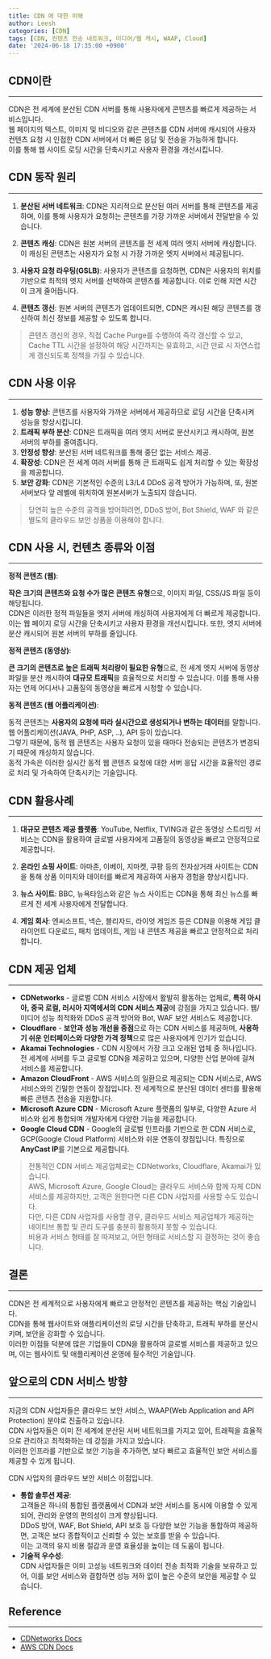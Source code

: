 ```yaml
---
title: CDN 에 대한 이해
author: Leesh
categories: [CDN]
tags: [CDN, 컨텐츠 전송 네트워크, 미디어/웹 캐시, WAAP, Cloud]
date: '2024-06-18 17:35:00 +0900'
---
```

## CDN이란

---
CDN은 전 세계에 분산된 CDN 서버를 통해 사용자에게 콘텐츠를 빠르게 제공하는 서비스입니다.<br>
웹 페이지의 텍스트, 이미지 및 비디오와 같은 콘텐츠를 CDN 서버에 캐시되어 사용자 컨텐츠 요청 시 인접한 CDN 서버에서 더 빠른 응답 및 전송을 가능하게 합니다.<br>
이를 통해 웹 사이트 로딩 시간을 단축시키고 사용자 환경을 개선시킵니다.

## CDN 동작 원리

---
1. **분산된 서버 네트워크**: CDN은 지리적으로 분산된 여러 서버를 통해 콘텐츠를 제공하며, 이를 통해 사용자가 요청하는 콘텐츠를 가장 가까운 서버에서 전달받을 수 있습니다.
   
2. **콘텐츠 캐싱**: CDN은 원본 서버의 콘텐츠를 전 세계 여러 엣지 서버에 캐싱합니다. 이 캐싱된 콘텐츠는 사용자가 요청 시 가장 가까운 엣지 서버에서 제공됩니다.

3. **사용자 요청 라우팅(GSLB)**: 사용자가 콘텐츠를 요청하면, CDN은 사용자의 위치를 기반으로 최적의 엣지 서버를 선택하여 콘텐츠를 제공합니다. 이로 인해 지연 시간이 크게 줄어듭니다.

4. **콘텐츠 갱신**: 원본 서버의 콘텐츠가 업데이트되면, CDN은 캐시된 해당 콘텐츠를 갱신하여 최신 정보를 제공할 수 있도록 합니다.

> 콘텐츠 갱신의 경우, 직접 Cache Purge를 수행하여 즉각 갱신할 수 있고, \
> Cache TTL 시간을 설정하여 해당 시간까지는 유효하고, 시간 만료 시 자연스럽게 갱신되도록 정책을 가질 수 있습니다.

## CDN 사용 이유

---
1. **성능 향상**: 콘텐츠를 사용자와 가까운 서버에서 제공하므로 로딩 시간을 단축시켜 성능을 향상시킵니다.
2. **트래픽 부하 분산**: CDN은 트래픽을 여러 엣지 서버로 분산시키고 캐시하여, 원본 서버의 부하를 줄여줍니다.
3. **안정성 향상**: 분산된 서버 네트워크를 통해 중단 없는 서비스 제공.
4. **확장성**: CDN은 전 세계 여러 서버를 통해 큰 트래픽도 쉽게 처리할 수 있는 확장성을 제공합니다.
5. **보안 강화**: CDN은 기본적인 수준의 L3/L4 DDoS 공격 방어가 가능하며, 또, 원본서버보다 앞 레벨에 위치하여 원본서버가 노출되지 않습니다.

> 당연히 높은 수준의 공격을 방어하려면, DDoS 방어, Bot Shield, WAF 와 같은 별도의 클라우드 보안 상품을 이용해야 합니다.

## CDN 사용 시, 컨텐츠 종류와 이점

---
**정적 콘텐츠 (웹)**:

**작은 크기의 콘텐츠와 요청 수가 많은 콘텐츠 유형**으로, 이미지 파일, CSS/JS 파일 등이 해당됩니다.<br>
CDN은 이러한 정적 파일들을 엣지 서버에 캐싱하여 사용자에게 더 빠르게 제공합니다.<br>
이는 웹 페이지 로딩 시간을 단축시키고 사용자 환경을 개선시킵니다. 또한, 엣지 서버에 분산 캐시되어 원본 서버의 부하를 줄입니다.

**정적 콘텐츠 (동영상)**:

**큰 크기의 콘텐츠로 높은 트래픽 처리량이 필요한 유형**으로, 전 세계 엣지 서버에 동영상 파일을 분산 캐시하여 **대규모 트래픽**을 효율적으로 처리할 수 있습니다.
이를 통해 사용자는 언제 어디서나 고품질의 동영상을 빠르게 시청할 수 있습니다.

**동적 콘텐츠 (웹 어플리케이션)**:

동적 콘텐츠는 **사용자의 요청에 따라 실시간으로 생성되거나 변하는 데이터**를 말합니다.<br>
웹 어플리케이션(JAVA, PHP, ASP, ..), API 등이 있습니다.<br>
그렇기 때문에, 동적 웹 콘텐츠는 사용자 요청이 있을 때마다 전송되는 콘텐츠가 변경되기 때문에 캐싱하지 않습니다.<br>
동적 가속은 이러한 실시간 동적 웹 콘텐츠 요청에 대한 서버 응답 시간을 효율적인 경로로 처리 및 가속하여 단축시키는 기술입니다.<br>

## CDN 활용사례

---
1. **대규모 콘텐츠 제공 플랫폼**: YouTube, Netflix, TVING과 같은 동영상 스트리밍 서비스는 CDN을 활용하여 글로벌 사용자에게 고품질의 동영상을 빠르고 안정적으로 제공합니다.

2. **온라인 쇼핑 사이트**: 아마존, 이베이, 지마켓, 쿠팡 등의 전자상거래 사이트는 CDN을 통해 상품 이미지와 데이터를 빠르게 제공하여 사용자 경험을 향상시킵니다.

3. **뉴스 사이트**: BBC, 뉴욕타임스와 같은 뉴스 사이트는 CDN을 통해 최신 뉴스를 빠르게 전 세계 사용자에게 전달합니다.

4. **게임 회사**: 엔씨소프트, 넥슨, 블리자드, 라이엇 게임즈 등은 CDN을 이용해 게임 클라이언트 다운로드, 패치 업데이트, 게임 내 콘텐츠 제공을 빠르고 안정적으로 처리합니다.


## CDN 제공 업체

---
- **CDNetworks** - 글로벌 CDN 서비스 시장에서 활발히 활동하는 업체로, **특히 아시아, 중국 로컬, 러시아 지역에서의 CDN 서비스 제공**에 강점을 가지고 있습니다. 웹/미디어 성능 최적화와 DDoS 공격 방어와 Bot, WAF 보안 서비스도 제공합니다.
- **Cloudflare** - **보안과 성능 개선을 중점**으로 하는 CDN 서비스를 제공하며, **사용하기 쉬운 인터페이스와 다양한 가격 정책**으로 많은 사용자에게 인기가 있습니다.
- **Akamai Technologies** - CDN 시장에서 가장 크고 오래된 업체 중 하나입니다. 전 세계에 서버를 두고 글로벌 CDN을 제공하고 있으며, 다양한 산업 분야에 걸쳐 서비스를 제공합니다.
- **Amazon CloudFront** - AWS 서비스의 일환으로 제공되는 CDN 서비스로, AWS 서비스와의 긴밀한 연동이 장점입니다. 전 세계적으로 분산된 데이터 센터를 활용해 빠른 콘텐츠 전송을 지원합니다.
- **Microsoft Azure CDN** - Microsoft Azure 플랫폼의 일부로, 다양한 Azure 서비스와 쉽게 통합되며 개발자에게 다양한 기능을 제공합니다.
- **Google Cloud CDN** - Google의 글로벌 인프라를 기반으로 한 CDN 서비스로, GCP(Google Cloud Platform) 서비스와 쉬운 연동이 장점입니다. 특징으로 **AnyCast IP**를 기본으로 제공합니다.

> 전통적인 CDN 서비스 제공업체로는 CDNetworks, Cloudflare, Akamai가 있습니다.\
> AWS, Microsoft Azure, Google Cloud는 클라우드 서비스와 함께 자체 CDN 서비스를 제공하지만, 고객은 원한다면 다른 CDN 사업자를 사용할 수도 있습니다.\
> 다만, 다른 CDN 사업자를 사용할 경우, 클라우드 서비스 제공업체가 제공하는 네이티브 통합 및 관리 도구를 충분히 활용하지 못할 수 있습니다.\
> 비용과 서비스 형태를 잘 따져보고, 어떤 형태로 서비스할 지 결정하는 것이 좋습니다.

## 결론

---
CDN은 전 세계적으로 사용자에게 빠르고 안정적인 콘텐츠를 제공하는 핵심 기술입니다.<br>
CDN을 통해 웹사이트와 애플리케이션의 로딩 시간을 단축하고, 트래픽 부하를 분산시키며, 보안을 강화할 수 있습니다.<br>
이러한 이점들 덕분에 많은 기업들이 CDN을 활용하여 글로벌 서비스를 제공하고 있으며, 이는 웹사이트 및 애플리케이션 운영에 필수적인 기술입니다.

## 앞으로의 CDN 서비스 방향

---
지금의 CDN 사업자들은 클라우드 보안 서비스, WAAP(Web Application and API Protection) 분야로 진출하고 있습니다.<br>
CDN 사업자들은 이미 전 세계에 분산된 서버 네트워크를 가지고 있어, 트래픽을 효율적으로 관리하고 최적화하는 데 강점을 가지고 있습니다.<br>
이러한 인프라를 기반으로 보안 기능을 추가하면, 보다 빠르고 효율적인 보안 서비스를 제공할 수 있게 됩니다.

CDN 사업자의 클라우드 보안 서비스 이점입니다.
* **통합 솔루션 제공**:<br>
고객들은 하나의 통합된 플랫폼에서 CDN과 보안 서비스를 동시에 이용할 수 있게 되어, 관리와 운영의 편의성이 크게 향상됩니다.<br>
DDoS 방어, WAF, Bot Shield, API 보호 등 다양한 보안 기능을 통합하여 제공하면, 고객은 보다 종합적이고 신뢰할 수 있는 보호를 받을 수 있습니다.<br>
이는 고객의 유지 비용 절감과 운영 효율성을 높이는 데 도움이 됩니다.<br>
* **기술적 우수성**:<br>
CDN 사업자들은 이미 고성능 네트워크와 데이터 전송 최적화 기술을 보유하고 있어, 이를 보안 서비스와 결합하면 성능 저하 없이 높은 수준의 보안을 제공할 수 있습니다.

## Reference

---
* [CDNetworks Docs](https://www.cdnetworks.com/ko/what-is-a-cdn/)
* [AWS CDN Docs](https://aws.amazon.com/ko/what-is/cdn/)
